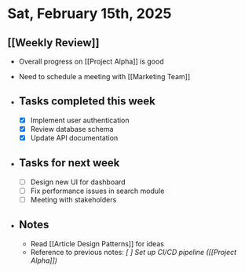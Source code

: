 # Sat, February 15th, 2025

## [[Weekly Review]]
  - Overall progress on [[Project Alpha]] is good
  - Need to schedule a meeting with [[Marketing Team]]

- ## Tasks completed this week
  - [x] Implement user authentication
  - [x] Review database schema
  - [x] Update API documentation
- ## Tasks for next week
  - [ ] Design new UI for dashboard
  - [ ] Fix performance issues in search module
  - [ ] Meeting with stakeholders
- ## Notes
  - Read [[Article Design Patterns]] for ideas
  - Reference to previous notes: _[ ] Set up CI/CD pipeline ([[Project Alpha]])_